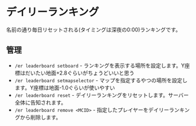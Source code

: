 # デイリーランキング

名前の通り毎日リセットされる(タイミングは深夜の0:00)ランキングです。

## 管理
- `/er leaderboard setboard` - ランキングを表示する場所を設定します。Y座標はだいたい地面+2.8ぐらいがちょうどいいと思う
- `/er leaderboard setmapselector` - マップを指定するやつの場所を設定します。Y座標は地面-1.0ぐらいが使いやすい
- `/er leaderboard reset` - デイリーランキングをリセットします。サーバー全体に告知されます。
- `/er leaderboard remove <MCID>` - 指定したプレイヤーをデイリーランキングから削除します。
